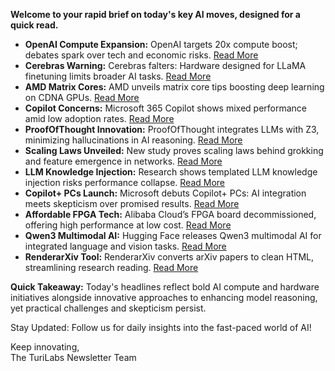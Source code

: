 **Welcome to your rapid brief on today's key AI moves, designed for a quick read.**

- **OpenAI Compute Expansion:** OpenAI targets 20x compute boost; debates spark over tech and economic risks. [Read More](https://www.wsj.com/tech/ai/openai-sam-altman-asia-middle-east-7b660809)
- **Cerebras Warning:** Cerebras falters: Hardware designed for LLaMA finetuning limits broader AI tasks. [Read More](#)
- **AMD Matrix Cores:** AMD unveils matrix core tips boosting deep learning on CDNA GPUs. [Read More](https://salykova.github.io/matrix-cores-cdna)
- **Copilot Concerns:** Microsoft 365 Copilot shows mixed performance amid low adoption rates. [Read More](https://www.perspectives.plus/p/microsoft-365-copilot-commercial-failure)
- **ProofOfThought Innovation:** ProofOfThought integrates LLMs with Z3, minimizing hallucinations in AI reasoning. [Read More](https://github.com/DebarghaG/proofofthought)
- **Scaling Laws Unveiled:** New study proves scaling laws behind grokking and feature emergence in networks. [Read More](https://arxiv.org/abs/2509.21519)
- **LLM Knowledge Injection:** Research shows templated LLM knowledge injection risks performance collapse. [Read More](https://arxiv.org/abs/2509.19371)
- **Copilot+ PCs Launch:** Microsoft debuts Copilot+ PCs: AI integration meets skepticism over promised results. [Read More](https://www.theregister.com/2025/09/19/microsoft_copilot_marketing_blitz/)
- **Affordable FPGA Tech:** Alibaba Cloud’s FPGA board decommissioned, offering high performance at low cost. [Read More](https://essenceia.github.io/projects/alibaba_cloud_fpga/)
- **Qwen3 Multimodal AI:** Hugging Face releases Qwen3 multimodal AI for integrated language and vision tasks. [Read More](https://huggingface.co/Qwen/Qwen3-VL-30B-A3B-Thinking)
- **RenderarXiv Tool:** RenderarXiv converts arXiv papers to clean HTML, streamlining research reading. [Read More](https://github.com/peterdunson/renderarxiv)

**Quick Takeaway:** Today's headlines reflect bold AI compute and hardware initiatives alongside innovative approaches to enhancing model reasoning, yet practical challenges and skepticism persist.

Stay Updated: Follow us for daily insights into the fast-paced world of AI!

Keep innovating,  
The TuriLabs Newsletter Team